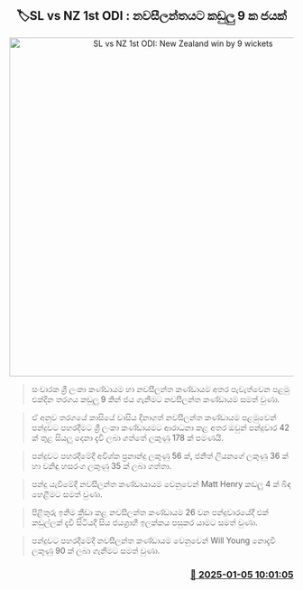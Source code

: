 <p align='center'><b><h2 align='center' title='SL vs NZ 1st ODI: New Zealand win by 9 wickets'>🏷SL vs NZ 1st ODI : නවසීලන්තයට කඩුලු 9 ක ජයක්</h2></b></p>
<p align='center'><img src='https://helakuru.sgp1.cdn.digitaloceanspaces.com/esana/images/lib/sl-vs-nz-1st-odi.jpg' width='600' alt='SL vs NZ 1st ODI: New Zealand win by 9 wickets'></p>

> සංචාරක ශ්‍රී ලංකා කණ්ඩායම හා නවසීලන්ත කණ්ඩායම අතර පැවැත්වෙන පළමු එක්දින තරගය කඩුලු 9 කින් ජය ගැනීමට නවසීලන්ත කණ්ඩායම සමත් වුණා.

> ඒ අනුව තරගයේ කාසියේ වාසිය දිනාගත් නවසීලන්ත කණ්ඩායම පළමුවෙන් පන්දුවට පහරදීමට ශ්‍රී ලංකා කණ්ඩායමට ආරාධනා කළ අතර ඔවුන් පන්දුවාර 42 ක් තුළ සියලු දෙනා දැවී ලබා ගත්තේ ලකුණු 178 ක් පමණයි.

> පන්දුවට පහරදීමේදී අවිශ්ක ප්‍රනාන්දු ලකුණු 56 ක්, ජනිත් ලියනගේ ලකුණු 36 ක් හා වනිඳු හසරංග ලකුණු 35 ක් ලබා ගත්තා.

> පන්දු යැවීමේදී නවසීලන්ත කණ්ඩායායම වෙනුවෙන් Matt Henry කඩලු 4 ක් බිඳ හෙළීමට සමත් වුණා.

> පිළිතුරු ඉනිම ක්‍රීඩා කළ නවසීලන්ත කණ්ඩායම 26 වන පන්දුවාරයේදී එක් කඩුල්ලක් දැවී සිටියදී සිය ජයග්‍රාහී ඉලක්කය පසුකර යාමට සමත් වුණා.

> පන්දුවට පහරදීමේදී නවසීලන්ත කණ්ඩායම වෙනුවෙන් Will Young නොදැවී ලකුණු 90 ක් ලබා ගැනීමට සමත් වුණා.



<h3 align='right'><a href='https://www.helakuru.lk/esana/p/106333/'>📅 2025-01-05 10:01:05</a></h3>
